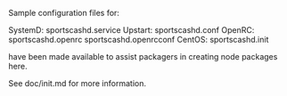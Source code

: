 Sample configuration files for:

SystemD: sportscashd.service
Upstart: sportscashd.conf
OpenRC:  sportscashd.openrc
         sportscashd.openrcconf
CentOS:  sportscashd.init

have been made available to assist packagers in creating node packages here.

See doc/init.md for more information.
